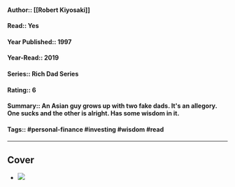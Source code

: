#### Author:: [[Robert Kiyosaki]]
#### Read:: Yes
#### Year Published:: 1997
#### Year-Read:: 2019
#### Series:: Rich Dad Series
#### Rating:: 6
#### Summary:: An Asian guy grows up with two fake dads. It's an allegory. One sucks and the other is alright. Has some wisdom in it. 
#### Tags:: #personal-finance #investing #wisdom #read

---
## Cover
- ![](https://m.media-amazon.com/images/I/61M1eEsuSML._AC_UF1000,1000_QL80_.jpg)